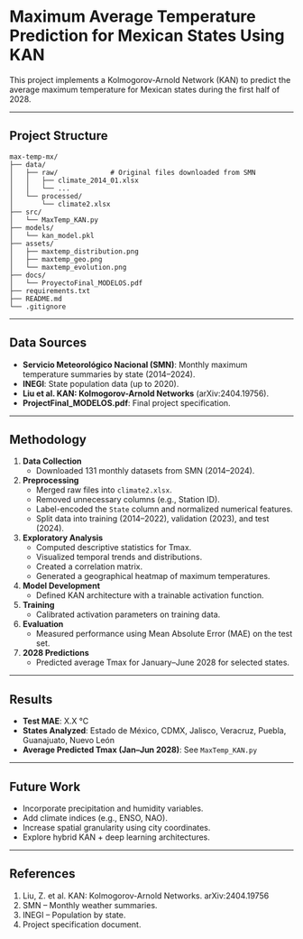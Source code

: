 # Maximum Average Temperature Prediction for Mexican States Using KAN

This project implements a Kolmogorov-Arnold Network (KAN) to predict the average maximum temperature for Mexican states during the first half of 2028.

---

## Project Structure

```text
max-temp-mx/
├── data/
│   ├── raw/             # Original files downloaded from SMN
│   │   ├── climate_2014_01.xlsx
│   │   └── ...
│   └── processed/       
│       └── climate2.xlsx
├── src/          
│   └── MaxTemp_KAN.py
├── models/              
│   └── kan_model.pkl
├── assets/              
│   ├── maxtemp_distribution.png
│   ├── maxtemp_geo.png
│   └── maxtemp_evolution.png
├── docs/                
│   └── ProyectoFinal_MODELOS.pdf
├── requirements.txt
├── README.md
└── .gitignore
```

---

## Data Sources

- **Servicio Meteorológico Nacional (SMN)**: Monthly maximum temperature summaries by state (2014–2024).
- **INEGI**: State population data (up to 2020).
- **Liu et al. KAN: Kolmogorov-Arnold Networks** (arXiv:2404.19756).
- **ProjectFinal_MODELOS.pdf**: Final project specification.

---

## Methodology

1. **Data Collection**  
   - Downloaded 131 monthly datasets from SMN (2014–2024).
2. **Preprocessing**  
   - Merged raw files into `climate2.xlsx`.  
   - Removed unnecessary columns (e.g., Station ID).  
   - Label-encoded the `State` column and normalized numerical features.  
   - Split data into training (2014–2022), validation (2023), and test (2024).
3. **Exploratory Analysis**  
   - Computed descriptive statistics for Tmax.  
   - Visualized temporal trends and distributions.  
   - Created a correlation matrix.  
   - Generated a geographical heatmap of maximum temperatures.
4. **Model Development**  
   - Defined KAN architecture with a trainable activation function.
5. **Training**  
   - Calibrated activation parameters on training data.
6. **Evaluation**  
   - Measured performance using Mean Absolute Error (MAE) on the test set.
7. **2028 Predictions**  
   - Predicted average Tmax for January–June 2028 for selected states.

---

## Results

- **Test MAE**: X.X °C  
- **States Analyzed**: Estado de México, CDMX, Jalisco, Veracruz, Puebla, Guanajuato, Nuevo León  
- **Average Predicted Tmax (Jan–Jun 2028)**: See `MaxTemp_KAN.py`

---

## Future Work

- Incorporate precipitation and humidity variables.  
- Add climate indices (e.g., ENSO, NAO).  
- Increase spatial granularity using city coordinates.  
- Explore hybrid KAN + deep learning architectures.

---

## References

1. Liu, Z. et al. KAN: Kolmogorov-Arnold Networks. arXiv:2404.19756  
2. SMN – Monthly weather summaries.  
3. INEGI – Population by state.  
4. Project specification document.
